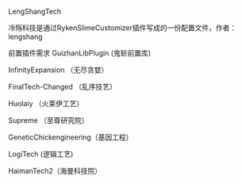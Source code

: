 LengShangTech

冷殇科技是通过RykenSlimeCustomizer插件写成的一份配置文件，作者：lengshang

前置插件需求
GuizhanLibPlugin (鬼斩前置库)

InfinityExpansion （无尽贪婪）

FinalTech-Changed （乱序技艺）

Huolaiy （火莱伊工艺）

Supreme （至尊研究院）

GeneticChickengineering（基因工程）

LogiTech (逻辑工艺)

HaimanTech2（海曼科技院）
